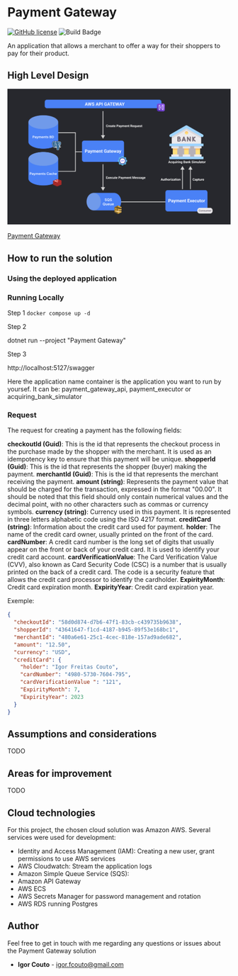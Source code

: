# Payment Gateway

[![GitHub license](https://img.shields.io/github/license/igor-couto/payment-gateway.svg)](https://github.com/igor-couto/payment-gateway/blob/main/LICENCE)
![Build Badge](https://github.com/igor-couto/payment-gateway/actions/workflows/pipeline.yml/badge.svg)

An application that allows a merchant to offer a way for their shoppers to pay for their product.

## High Level Design

![](https://github.com/igor-couto/images/blob/main/payment-gateway/payment-gateway%20design.png)

[Payment Gateway](https://en.wikipedia.org/wiki/Payment_gateway)

## How to run the solution

### Using the deployed application

### Running Locally

Step 1
```docker compose up -d```

Step 2

dotnet run --project "Payment Gateway"

Step 3

http://localhost:5127/swagger

Here the application name container is the application you want to run by yoursef. It can be: payment_gateway_api, payment_executor or acquiring_bank_simulator

### Request

The request for creating a payment has the following fields:

**checkoutId (Guid)**: This is the id that represents the checkout process in the purchase made by the shopper with the merchant. It is used as an idempotency key to ensure that this payment will be unique.
**shopperId (Guid)**: This is the id that represents the shopper (buyer) making the payment.
**merchantId (Guid)**: This is the id that represents the merchant receiving the payment.
**amount (string)**: Represents the payment value that should be charged for the transaction, expressed in the format "00.00". It should be noted that this field should only contain numerical values and the decimal point, with no other characters such as commas or currency symbols.
**currency (string)**: Currency used in this payment. It is represented in three letters alphabetic code using the ISO 4217 format.
**creditCard (string)**: Information about the credit card used for payment.
  **holder**: The name of the credit card owner, usually printed on the front of the card.
  **cardNumber**: A credit card number is the long set of digits that usually appear on the front or back of your credit card. It is used to identify your credit card account.
  **cardVerificationValue**: The Card Verification Value (CVV), also known as Card Security Code (CSC) is a number that is usually printed on the back of a credit card. The code is a security feature that allows the credit card processor to identify the cardholder.
  **ExpirityMonth**: Credit card expiration month.
  **ExpirityYear**: Credit card expiration year.


Exemple:

```json
{
  "checkoutId": "58d0d874-d7b6-47f1-83cb-c439735b9638",
  "shopperId": "43641647-f1cd-4187-b945-89f53e168bc1",
  "merchantId": "480a6e61-25c1-4cec-818e-157ad9ade682",
  "amount": "12.50",
  "currency": "USD",
  "creditCard": {
    "holder": "Igor Freitas Couto",
    "cardNumber": "4980-5730-7604-795",
    "cardVerificationValue ": "121",
    "ExpirityMonth": 7,
    "ExpirityYear": 2023
  }
}
```

## Assumptions and considerations
TODO

## Areas for improvement
TODO

## Cloud technologies

For this project, the chosen cloud solution was Amazon AWS.
Several services were used for development:

- Identity and Access Management (IAM): Creating a new user, grant permissions to use AWS services 
- AWS Cloudwatch: Stream the application logs 
- Amazon Simple Queue Service (SQS): 
- Amazon API Gateway
- AWS ECS
- AWS Secrets Manager for password management and rotation
- AWS RDS running Postgres

## Author

Feel free to get in touch with me regarding any questions or issues about the Payment Gateway solution

* **Igor Couto** - [igor.fcouto@gmail.com](mailto:igor.fcouto@gmail.com)
